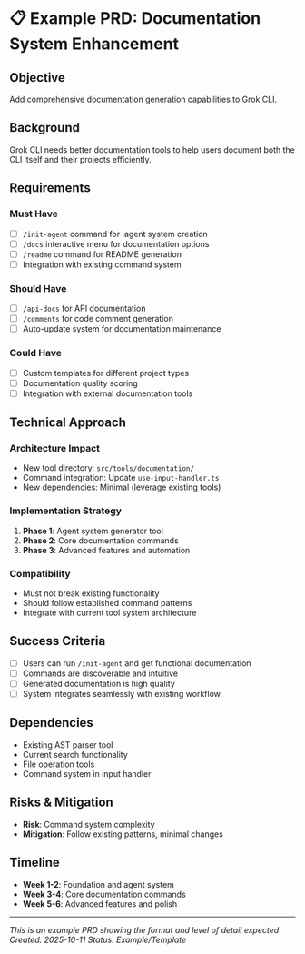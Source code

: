 # 📋 Example PRD: Documentation System Enhancement

## Objective
Add comprehensive documentation generation capabilities to Grok CLI.

## Background
Grok CLI needs better documentation tools to help users document both the CLI itself and their projects efficiently.

## Requirements

### Must Have
- [ ] `/init-agent` command for .agent system creation
- [ ] `/docs` interactive menu for documentation options
- [ ] `/readme` command for README generation
- [ ] Integration with existing command system

### Should Have  
- [ ] `/api-docs` for API documentation
- [ ] `/comments` for code comment generation
- [ ] Auto-update system for documentation maintenance

### Could Have
- [ ] Custom templates for different project types
- [ ] Documentation quality scoring
- [ ] Integration with external documentation tools

## Technical Approach

### Architecture Impact
- New tool directory: `src/tools/documentation/`
- Command integration: Update `use-input-handler.ts`
- New dependencies: Minimal (leverage existing tools)

### Implementation Strategy
1. **Phase 1**: Agent system generator tool
2. **Phase 2**: Core documentation commands
3. **Phase 3**: Advanced features and automation

### Compatibility
- Must not break existing functionality
- Should follow established command patterns
- Integrate with current tool system architecture

## Success Criteria
- [ ] Users can run `/init-agent` and get functional documentation
- [ ] Commands are discoverable and intuitive
- [ ] Generated documentation is high quality
- [ ] System integrates seamlessly with existing workflow

## Dependencies
- Existing AST parser tool
- Current search functionality  
- File operation tools
- Command system in input handler

## Risks & Mitigation
- **Risk**: Command system complexity
- **Mitigation**: Follow existing patterns, minimal changes

## Timeline
- **Week 1-2**: Foundation and agent system
- **Week 3-4**: Core documentation commands
- **Week 5-6**: Advanced features and polish

---
*This is an example PRD showing the format and level of detail expected*
*Created: 2025-10-11*
*Status: Example/Template*
